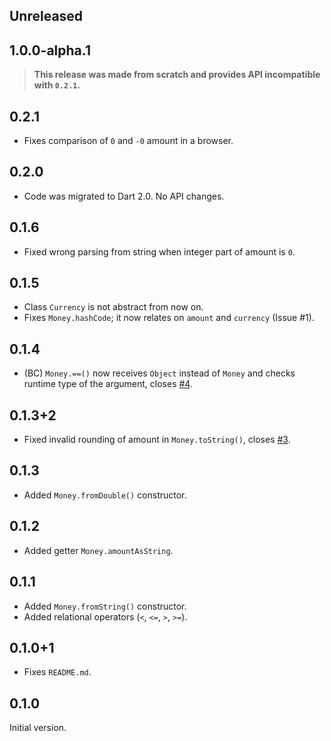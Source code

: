## Unreleased

## 1.0.0-alpha.1

> **This release was made from scratch and provides API incompatible with `0.2.1`.**

## 0.2.1
 
- Fixes comparison of `0` and `-0` amount in a browser.

## 0.2.0

- Code was migrated to Dart 2.0. No API changes.

## 0.1.6

- Fixed wrong parsing from string when integer part of amount is `0`.

## 0.1.5

- Class `Currency` is not abstract from now on.
- Fixes `Money.hashCode`; it now relates on `amount` and `currency` (Issue #1).


## 0.1.4

- (BC) `Money.==()` now receives `Object` instead of `Money` and checks runtime
  type of the argument, closes [#4](https://github.com/LitGroup/money.dart/issues/4).


## 0.1.3+2

- Fixed invalid rounding of amount in `Money.toString()`, closes
  [#3](https://github.com/LitGroup/money.dart/issues/3).


## 0.1.3

- Added `Money.fromDouble()` constructor.


## 0.1.2

- Added getter `Money.amountAsString`.


## 0.1.1

- Added `Money.fromString()` constructor.
- Added relational operators (`<`, `<=`, `>`, `>=`).


## 0.1.0+1

- Fixes `README.md`.


## 0.1.0

Initial version.
